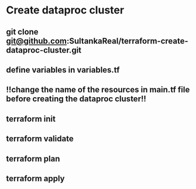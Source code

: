 # Create dataproc cluster

## git clone git@github.com:SultankaReal/terraform-create-dataproc-cluster.git
## define variables in variables.tf
## !!change the name of the resources in main.tf file before creating the dataproc cluster!!
## terraform init
## terraform validate
## terraform plan
## terraform apply
